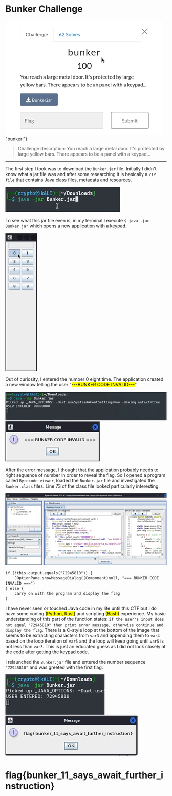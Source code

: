 # Bunker Challenge #

![Bunker Challenge Description](https://github.com/Jay-m8/CTF-Writeup/blob/9ed131c15be2b89750b036a1698984d6eed704bd/Cyber%20Cooperative%20CTF%202023/Reverse%20Engineering/Screenshots/bunker1.png) "bunker!")

> Challenge description: You reach a large metal door. It's protected by large yellow bars. There appears to be a panel with a keypad...
---
The first step I took was to download the `Bunker.jar` file. Initially I didn't know what a jar file was and after some researching it is basically a `ZIP file` that contains Java class files, metadata and resources.

![Running the bunker.jar file](https://github.com/Jay-m8/CTF-Writeup/blob/9ed131c15be2b89750b036a1698984d6eed704bd/Cyber%20Cooperative%20CTF%202023/Reverse%20Engineering/Screenshots/bunker2.png "Terminal command to run the jar file")

To see what this jar file even is, in my terminal I execute `$ java -jar Bunker.jar` which opens a new application with a keypad. 

![Keypad](https://github.com/Jay-m8/CTF-Writeup/blob/9ed131c15be2b89750b036a1698984d6eed704bd/Cyber%20Cooperative%20CTF%202023/Reverse%20Engineering/Screenshots/bunker3.png "Screenshot of keypad")

Out of curiosity, I entered the number 0 eight time. The application created a new window telling the user "<mark>---BUNKER CODE INVALID---</mark>"

![User input](https://github.com/Jay-m8/CTF-Writeup/blob/9ed131c15be2b89750b036a1698984d6eed704bd/Cyber%20Cooperative%20CTF%202023/Reverse%20Engineering/Screenshots/bunker4.png "user input 00000000") 
![Error Message](https://github.com/Jay-m8/CTF-Writeup/blob/9ed131c15be2b89750b036a1698984d6eed704bd/Cyber%20Cooperative%20CTF%202023/Reverse%20Engineering/Screenshots/bunker5.png "Error Message")

After the error message, I thought that the application probably needs to right sequence of number in order to reveal the flag. So I opened a program called `Bytecode viewer`, loaded the `Bunker.jar` file and investigated the `Bunker.class` files. Line 73 of the class file looked particularly interesting. 

![keypad answer](https://github.com/Jay-m8/CTF-Writeup/blob/9ed131c15be2b89750b036a1698984d6eed704bd/Cyber%20Cooperative%20CTF%202023/Reverse%20Engineering/Screenshots/bunker6.png "answer for the  keypad")

```
if (!this.output.equals("72945810")) {
    JOptionPane.showMessageDialog((Component)null, "=== BUNKER CODE INVALID ===")
} else {
    carry on with the program and display the flag
}
```
I have never seen or touched Java code in my life until this CTF but I do have some coding <mark>(Python, Rust)</mark> and scripting <mark>(Bash)</mark> experience. My basic understanding of this part of the function states: `if the user's input does not equal "72945810" then print error message, otherwise continue and display the flag`. There is a C-style loop at the bottom of the image that seems to be extracting characters from `var3` and appending them to `var4` based on the loop iteration of `var5` and the loop will keep going until `var5` is not less than `var3`. This is just an educated guess as I did not look closely at the code after getting the keypad code.

I relaunched the `Bunker.jar` file and entered the number sequence `"72945810"` and was greeted with the first flag.

![Correct keypad input](https://github.com/Jay-m8/CTF-Writeup/blob/9ed131c15be2b89750b036a1698984d6eed704bd/Cyber%20Cooperative%20CTF%202023/Reverse%20Engineering/Screenshots/bunker7.png "correct keypad input 72945810")
![Flag 1](https://github.com/Jay-m8/CTF-Writeup/blob/9ed131c15be2b89750b036a1698984d6eed704bd/Cyber%20Cooperative%20CTF%202023/Reverse%20Engineering/Screenshots/bunker8.png)

# flag{bunker_11_says_await_further_instruction} #
